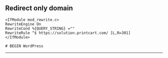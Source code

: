 ## Redirect only domain
```
<IfModule mod_rewrite.c>
RewriteEngine On
RewriteCond %{QUERY_STRING} =""
RewriteRule ^$ https://solution.printcart.com/ [L,R=301]
</IfModule>

# BEGIN WordPress
```

---
